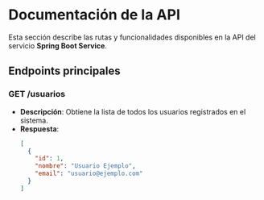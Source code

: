 # Documentación de la API

Esta sección describe las rutas y funcionalidades disponibles en la API del servicio **Spring Boot Service**.

## Endpoints principales

### **GET /usuarios**

- **Descripción**: Obtiene la lista de todos los usuarios registrados en el sistema.
- **Respuesta**:
  ```json
  [
    {
      "id": 1,
      "nombre": "Usuario Ejemplo",
      "email": "usuario@ejemplo.com"
    }
  ]

